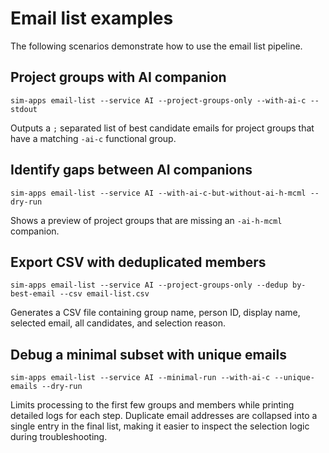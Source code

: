 # Email list examples

The following scenarios demonstrate how to use the email list pipeline.

## Project groups with AI companion

```
sim-apps email-list --service AI --project-groups-only --with-ai-c --stdout
```

Outputs a `;` separated list of best candidate emails for project groups that have a matching `-ai-c` functional group.

## Identify gaps between AI companions

```
sim-apps email-list --service AI --with-ai-c-but-without-ai-h-mcml --dry-run
```

Shows a preview of project groups that are missing an `-ai-h-mcml` companion.

## Export CSV with deduplicated members

```
sim-apps email-list --service AI --project-groups-only --dedup by-best-email --csv email-list.csv
```

Generates a CSV file containing group name, person ID, display name, selected email, all candidates, and selection reason.

## Debug a minimal subset with unique emails

```
sim-apps email-list --service AI --minimal-run --with-ai-c --unique-emails --dry-run
```

Limits processing to the first few groups and members while printing detailed logs for each step. Duplicate email addresses are
collapsed into a single entry in the final list, making it easier to inspect the selection logic during troubleshooting.
